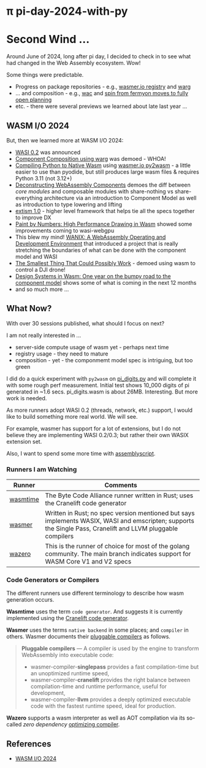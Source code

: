 # &pi; pi-day-2024-with-py

# Second Wind ...

Around June of 2024, long after pi day, I decided to check in to see what had changed in the Web Assembly ecosystem. Wow!

Some things were predictable.
* Progress on package repositories - e.g., [wasmer.io registry](https://wasmer.io/products/registry) and [warg](https://github.com/bytecodealliance/registry)
* ... and composition - e.g., [wac](https://github.com/bytecodealliance/wac) and [spin from fermyon moves to fully open planning](https://www.fermyon.com/blog/moving-to-a-fully-open-planning-process-for-the-spin-project)
* etc. - there were several previews we learned about late last year
...

## WASM I/O 2024

But, then we learned more at WASM I/O 2024:
* [WASI 0.2](https://github.com/WebAssembly/WASI/blob/main/preview2/README.md) was announced
* [Component Composition using warg](https://youtu.be/2_-10mRN30s) was demoed - WHOA!
* [Compiling Python to Native Wasm](https://youtu.be/_Gq273qvNMg) using [wasmer.io py2wasm](https://wasmer.io/posts/py2wasm-a-python-to-wasm-compiler) - a little easier to use than pyodide, but still produces large wasm files & requires Python 3.11 (not 3.12+)
* [Deconstructing WebAssembly Components](https://youtu.be/zqfF7Ssa2QI) demoes the diff between _core modules_ and composable modules with share-nothing vs share-everything architecture via an introduction to Component Model as well as introduction to type lowering and lifting
* [extism 1.0](https://youtu.be/ChZpveTipPU) - higher level framework that helps tie all the specs together to improve DX
* [Paint by Numbers: High Performance Drawing in Wasm](https://youtu.be/CkV-nWFXvbs) showed some improvements coming to wasi-webgpu
* This blew my mind! [WANIX: A WebAssembly Operating and Development Environment](https://youtu.be/cj8FvNM14T4) that introduced a project that is really stretching the boundaries of what can be done with the component model and WASI
* [The Smallest Thing That Could Possibly Work](https://youtu.be/24NDl27mZu4) - demoed using wasm to control a DJI drone!
* [Design Systems in Wasm: One year on the bumpy road to the component model](https://youtu.be/i9WYjoTPrHo) shows some of what is coming in the next 12 months
* and so much more ...

## What Now?
With over 30 sessions published, what should I focus on next?

I am not really interested in ...
* server-side compute usage of wasm yet - perhaps next time
* registry usage - they need to mature
* composition - yet - the componmemt model spec is intriguing, but too green

I did do a quick experiment with `py2wasm` on [pi_digits.py](../piadapter/pi_digits.py) and will complete it with some rough perf measurement. Initial test shows 10_000 digits of pi generated in ~1.6 secs. pi_digits.wasm is about 26MB. Interesting. But more work is needed.

As more runners adopt WASI 0.2 (threads, network, etc.) support, I would like to build something more real world. We will see.

For example, wasmer has support for a lot of extensions, but I do not believe they are implementing WASI 0.2/0.3; but rather their own WASIX extension set.

Also, I want to spend some more time with [assemblyscript](https://github.com/AssemblyScript/assemblyscript).

### Runners I am Watching

Runner|Comments
------|--------
[wasmtime](https://github.com/bytecodealliance/wasmtime)|The Byte Code Alliance runner written in Rust; uses the Cranelift code generator
[wasmer](https://github.com/wasmerio/wasmer)|Written in Rust; no spec version mentioned but says implements WASIX, WASI and emscripten; supports the Single Pass, Cranelift and LLVM pluggable compilers
[wazero](https://github.com/tetratelabs/wazero)|This is the runner of choice for most of the golang community. The main branch indicates support for WASM Core V1 and V2 specs

### Code Generators or Compilers

The different runners use different terminology to describe how wasm generation occurs.

**Wasmtime** uses the term `code generator`. And suggests it is currently implemented using the [Cranelift code generator](https://github.com/bytecodealliance/wasmtime?tab=readme-ov-file#features).

**Wasmer** uses the terms `native backend` in some places; and `compiler` in others. Wasmer documents their [pluggable compilers](https://wasmerio.github.io/wasmer/crates/doc/wasmer/#overview-of-the-features) as follows.

> **Pluggable compilers** — A compiler is used by the engine to transform WebAssembly into executable code:
> 
>  - wasmer-compiler-**singlepass** provides a fast compilation-time but an unoptimized runtime speed,
>  - wasmer-compiler-**cranelift** provides the right balance between compilation-time and runtime performance, useful for development,
>  - wasmer-compiler-**llvm** provides a deeply optimized executable code with the fastest runtime speed, ideal for production.

**Wazero** supports a wasm interpreter as well as AOT compilation via its so-called _zero dependency_ [optimizing compiler](https://wazero.io/docs/how_the_optimizing_compiler_works/).


## References
* [WASM I/O 2024](https://www.youtube.com/playlist?list=PLP3xGl7Eb-4Nmj4CJ5WLQZx5UAYvhH920)

